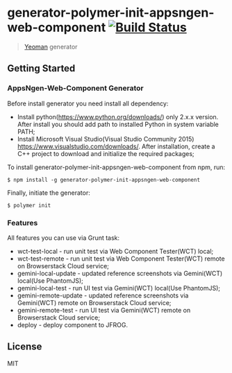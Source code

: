 # generator-polymer-init-appsngen-web-component [![Build Status](https://secure.travis-ci.org/appsngen/generator-polymer-init-appsngen-web-component.png?branch=master)](https://travis-ci.org/appsngen/generator-polymer-init-appsngen-web-component)

> [Yeoman](http://yeoman.io) generator


## Getting Started

### AppsNgen-Web-Component Generator

Before install generator you need install all dependency:
* Install python(https://www.python.org/downloads/) only 2.x.x version. After install you should add path to installed Python in system variable PATH;
* Install Microsoft Visual Studio(Visual Studio Community 2015) https://www.visualstudio.com/downloads/. After installation, create a C++ project to download and initialize the required packages;

To install generator-polymer-init-appsngen-web-component from npm, run:

```
$ npm install -g generator-polymer-init-appsngen-web-component
```

Finally, initiate the generator:

```
$ polymer init
```

### Features 

All features you can use via Grunt task:
* wct-test-local - run unit test via Web Component Tester(WCT) local;
* wct-test-remote - run unit test via Web Component Tester(WCT) remote on Browserstack Cloud service;
* gemini-local-update - updated reference screenshots via Gemini(WCT) local(Use PhantomJS);
* gemini-local-test - run UI test via Gemini(WCT) local(Use PhantomJS);
* gemini-remote-update - updated reference screenshots via Gemini(WCT) remote on Browserstack Cloud service;
* gemini-remote-test - run UI test via Gemini(WCT) remote on Browserstack Cloud service;
* deploy - deploy component to JFROG.

## License

MIT
